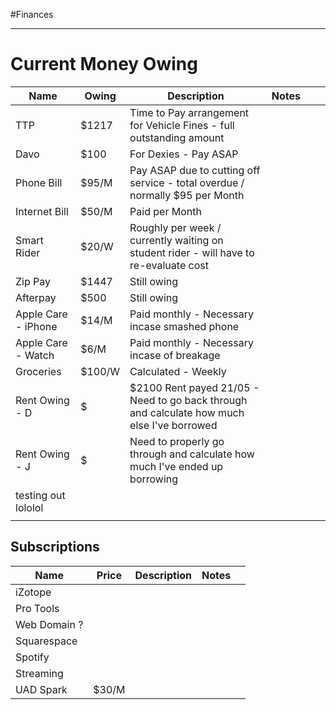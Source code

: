 #Finances 
- - - 
# Current Money Owing

| Name                | Owing  | Description                                                                                | Notes |     |     |
| ------------------- | ------ | ------------------------------------------------------------------------------------------ | ----- | --- | --- |
| TTP                 | $1217  | Time to Pay arrangement for Vehicle Fines - full outstanding amount                        |       |     |     |
| Davo                | $100   | For Dexies - Pay ASAP                                                                      |       |     |     |
| Phone Bill          | $95/M  | Pay ASAP due to cutting off service - total overdue / normally $95 per Month               |       |     |     |
| Internet Bill       | $50/M  | Paid per Month                                                                             |       |     |     |
| Smart Rider         | $20/W  | Roughly per week / currently waiting on student rider - will have to re-evaluate cost      |       |     |     |
| Zip Pay             | $1447  | Still owing                                                                                |       |     |     |
| Afterpay            | $500   | Still owing                                                                                |       |     |     |
| Apple Care - iPhone | $14/M  | Paid monthly - Necessary incase smashed phone                                              |       |     |     |
| Apple Care - Watch  | $6/M   | Paid monthly - Necessary incase of breakage                                                |       |     |     |
| Groceries           | $100/W | Calculated - Weekly                                                                        |       |     |     |
| Rent Owing - D      | $      | $2100 Rent payed 21/05 - Need to go back through and calculate how much else I've borrowed |       |     |     |
| Rent Owing - J      | $      | Need to properly go through and calculate how much I've ended up borrowing                 |       |     |     |
| testing out lololol |        |                                                                                            |       |     |     |
|                     |        |                                                                                            |       |     |     |

## Subscriptions

| Name         | Price | Description | Notes |     |
| ------------ | ----- | ----------- | ----- | --- |
| iZotope      |       |             |       |     |
| Pro Tools    |       |             |       |     |
| Web Domain ? |       |             |       |     |
| Squarespace  |       |             |       |     |
| Spotify      |       |             |       |     |
| Streaming    |       |             |       |     |
| UAD Spark    | $30/M |             |       |     |






